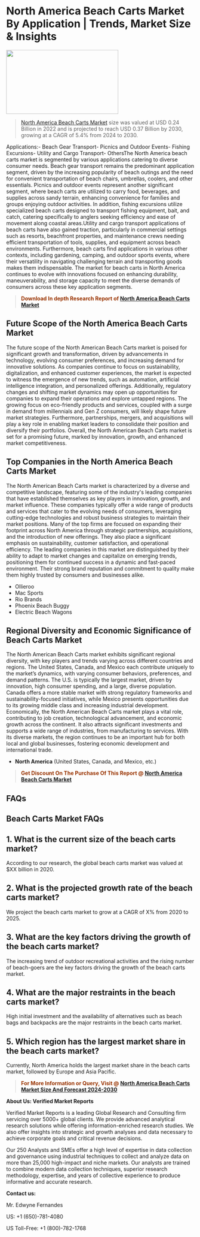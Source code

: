 <p><h1>North America Beach Carts Market By Application | Trends, Market Size & Insights</h1><p><img class="aligncenter size-medium wp-image-105565" src="https://ffe5etoiles.com/wp-content/uploads/2025/01/MST7-300x171.png" alt="" width="300" height="171" /></p><blockquote><p><a href="https://www.verifiedmarketreports.com/download-sample/?rid=582868&utm_source=Github-NA&utm_medium=358" target="_blank">North America Beach Carts Market</a> size was valued at USD 0.24 Billion in 2022 and is projected to reach USD 0.37 Billion by 2030, growing at a CAGR of 5.4% from 2024 to 2030.</p></blockquote>Applications:- Beach Gear Transport- Picnics and Outdoor Events- Fishing Excursions- Utility and Cargo Transport- OthersThe North America beach carts market is segmented by various applications catering to diverse consumer needs. Beach gear transport remains the predominant application segment, driven by the increasing popularity of beach outings and the need for convenient transportation of beach chairs, umbrellas, coolers, and other essentials. Picnics and outdoor events represent another significant segment, where beach carts are utilized to carry food, beverages, and supplies across sandy terrain, enhancing convenience for families and groups enjoying outdoor activities. In addition, fishing excursions utilize specialized beach carts designed to transport fishing equipment, bait, and catch, catering specifically to anglers seeking efficiency and ease of movement along coastal areas.Utility and cargo transport applications of beach carts have also gained traction, particularly in commercial settings such as resorts, beachfront properties, and maintenance crews needing efficient transportation of tools, supplies, and equipment across beach environments. Furthermore, beach carts find applications in various other contexts, including gardening, camping, and outdoor sports events, where their versatility in navigating challenging terrain and transporting goods makes them indispensable. The market for beach carts in North America continues to evolve with innovations focused on enhancing durability, maneuverability, and storage capacity to meet the diverse demands of consumers across these key application segments.</p><blockquote><p><span style="color: #993300;"><strong>Download In depth Research Report of <a href="https://www.verifiedmarketreports.com/download-sample/?rid=582868&utm_source=Github-NA&utm_medium=358">North America Beach Carts Market</a></strong></span></p></blockquote><h2>Future Scope of the North America Beach Carts Market</h2><p>The future scope of the North American Beach Carts market is poised for significant growth and transformation, driven by advancements in technology, evolving consumer preferences, and increasing demand for innovative solutions. As companies continue to focus on sustainability, digitalization, and enhanced customer experiences, the market is expected to witness the emergence of new trends, such as automation, artificial intelligence integration, and personalized offerings. Additionally, regulatory changes and shifting market dynamics may open up opportunities for companies to expand their operations and explore untapped regions. The growing focus on eco-friendly products and services, coupled with a surge in demand from millennials and Gen Z consumers, will likely shape future market strategies. Furthermore, partnerships, mergers, and acquisitions will play a key role in enabling market leaders to consolidate their position and diversify their portfolios. Overall, the North American Beach Carts market is set for a promising future, marked by innovation, growth, and enhanced market competitiveness.</p><h2>Top Companies in the North America Beach Carts Market</h2><p>The North American Beach Carts market is characterized by a diverse and competitive landscape, featuring some of the industry's leading companies that have established themselves as key players in innovation, growth, and market influence. These companies typically offer a wide range of products and services that cater to the evolving needs of consumers, leveraging cutting-edge technologies and robust business strategies to maintain their market positions. Many of the top firms are focused on expanding their footprint across North America through strategic partnerships, acquisitions, and the introduction of new offerings. They also place a significant emphasis on sustainability, customer satisfaction, and operational efficiency. The leading companies in this market are distinguished by their ability to adapt to market changes and capitalize on emerging trends, positioning them for continued success in a dynamic and fast-paced environment. Their strong brand reputation and commitment to quality make them highly trusted by consumers and businesses alike.</p><p><ul><li>Ollieroo </li><li> Mac Sports </li><li> Rio Brands </li><li> Phoenix Beach Buggy </li><li> Electric Beach Wagons</li></ul></p><h2>Regional Diversity and Economic Significance of Beach Carts Market</h2><p>The North American Beach Carts market exhibits significant regional diversity, with key players and trends varying across different countries and regions. The United States, Canada, and Mexico each contribute uniquely to the market’s dynamics, with varying consumer behaviors, preferences, and demand patterns. The U.S. is typically the largest market, driven by innovation, high consumer spending, and a large, diverse population. Canada offers a more stable market with strong regulatory frameworks and sustainability-focused initiatives, while Mexico presents opportunities due to its growing middle class and increasing industrial development. Economically, the North American Beach Carts market plays a vital role, contributing to job creation, technological advancement, and economic growth across the continent. It also attracts significant investments and supports a wide range of industries, from manufacturing to services. With its diverse markets, the region continues to be an important hub for both local and global businesses, fostering economic development and international trade.</p><ul> <li><strong>North America</strong> (United States, Canada, and Mexico, etc.)</li></ul><blockquote><p><span style="color: #993300;"><strong>Get Discount On The Purchase Of This Report @ <a href="https://www.verifiedmarketreports.com/ask-for-discount/?rid=582868&utm_source=Github-NA&utm_medium=358">North America Beach Carts Market</a></strong></span></p></blockquote><h2>FAQs</h2><p><h2>Beach Carts Market FAQs</h1><h2>1. What is the current size of the beach carts market?</div><div></h2><p>According to our research, the global beach carts market was valued at $XX billion in 2020.</p><h2>2. What is the projected growth rate of the beach carts market?</div><div></h2><p>We project the beach carts market to grow at a CAGR of X% from 2020 to 2025.</p><h2>3. What are the key factors driving the growth of the beach carts market?</div><div></h2><p>The increasing trend of outdoor recreational activities and the rising number of beach-goers are the key factors driving the growth of the beach carts market.</p><h2>4. What are the major restraints in the beach carts market?</div><div></h2><p>High initial investment and the availability of alternatives such as beach bags and backpacks are the major restraints in the beach carts market.</p><h2>5. Which region has the largest market share in the beach carts market?</div><div></h2><p>Currently, North America holds the largest market share in the beach carts market, followed by Europe and Asia Pacific.</p><!-- Continue with the remaining FAQs and answers --></body></html></p><blockquote><p><span style="color: #993300;"><strong>For More Information or Query, Visit @ <a href="https://www.verifiedmarketreports.com/product/beach-carts-market/">North America Beach Carts Market Size And Forecast 2024-2030</a></strong></span></p></blockquote><p><strong>About Us: Verified Market Reports</strong></p><p>Verified Market Reports is a leading Global Research and Consulting firm servicing over 5000+ global clients. We provide advanced analytical research solutions while offering information-enriched research studies. We also offer insights into strategic and growth analyses and data necessary to achieve corporate goals and critical revenue decisions.</p><p>Our 250 Analysts and SMEs offer a high level of expertise in data collection and governance using industrial techniques to collect and analyze data on more than 25,000 high-impact and niche markets. Our analysts are trained to combine modern data collection techniques, superior research methodology, expertise, and years of collective experience to produce informative and accurate research.</p><p><strong>Contact us:</strong></p><p>Mr. Edwyne Fernandes</p><p>US: +1 (650)-781-4080</p><p>US Toll-Free: +1 (800)-782-1768</p>
